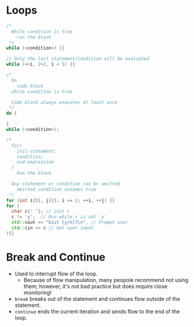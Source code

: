 <!--
  Author: NE- https://github.com/NE-
  Date: 2022 September 19
  Purpose: C++ Loops
-->

# Loops
```cpp
/*
  While condition is true
    run the block
 */
while (<condition>) {}

// Only the last statement/condition will be evaluated
while (++i, 2+2, i < 5) {}

/*
  Do 
    code block
  while condition is true

  Code block always executes at least once
 */
do {

}
while (<condition>);

/*
  for(
    init-statement; 
    condition;
    end-expression
  )
    Run the block

  Any statement or condition can br omitted
    omitted condition assumes true
 */
for (int i{0}, j{2}; i <= 2; ++i, ++j) {}
for (
  char c{' '}; // init c
  c != 'y';  // Run while c is not 'y'
  std::cout << "Exit [y/n]?\n", // Prompt user
  std::cin >> c // Get user input
){}
```

# Break and Continue
- Used to interrupt flow of the loop.
  - Because of flow manipulation, many peopole recommend not using them; however, it's not bad practice but does require close monitoring!
- `break` breaks out of the statement and continues flow outside of the statement.
- `continue` ends the current iteration and sends flow to the end of the loop.
